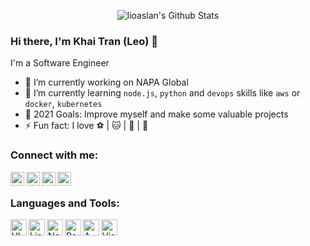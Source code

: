 <!-- List Of Websites-->
[facebook]: https://www.facebook.com/leo.alan.5.7/
[github]: https://github.com/lioaslan
[gmail]: mailto:leoalan5577@gmail.com
[linkedin]: https://www.linkedin.com/in/tran-hung-quoc-khai-566b79179/

<p align="center">
  <img alt="lioaslan's Github Stats" src="https://github-readme-stats.vercel.app/api?username=lioaslan&show_icons=true&include_all_commits=true&hide_border=true" />

### Hi there, I'm Khai Tran (Leo) 👋

I'm a Software Engineer
- 🔭 I’m currently working on NAPA Global
- 🌱 I’m currently learning `node.js`, `python` and `devops` skills like `aws` or `docker`, `kubernetes`
- 🥅 2021 Goals: Improve myself and make some valuable projects
- ⚡ Fun fact: I love ⚽️ | 🐱 | 🐶 | 🎸

### Connect with me:

[<img align="left" alt="adi1090x | Facebook" width="22px" src="https://image.flaticon.com/icons/png/512/145/145802.png" />][facebook]
[<img align="left" alt="adi1090x | Github" width="22px" src="https://image.flaticon.com/icons/svg/733/733553.svg" />][github]
[<img align="left" alt="adi1090x | Email" width="22px" src="https://image.flaticon.com/icons/svg/732/732200.svg" />][gmail]
[<img align="left" alt="adi1090x | LinkedIn" width="22px" src="https://image.flaticon.com/icons/png/512/174/174857.png" />][linkedin]


<br />

### Languages and Tools:

<img align="left" alt="VIM" width="26px" src="https://upload.wikimedia.org/wikipedia/commons/thumb/9/9f/Vimlogo.svg/1200px-Vimlogo.svg.png" />
<img align="left" alt="Linux" width="26px" src="https://image.flaticon.com/icons/svg/226/226772.svg" />
<img align="left" alt="Node.js" width="26px" src="https://deverion.com/uploads/default/original/1X/8d880ec219d55ab09b7ee0edf87c12a64735949d.png" />
<img align="left" alt="React.js" width="26px" src="https://upload.wikimedia.org/wikipedia/commons/thumb/a/a7/React-icon.svg/1200px-React-icon.svg.png" />
<img align="left" alt="AWS" width="26px" src="https://cloudhedge.io/wp-content/uploads/2017/11/aws.png" />
<img align="left" alt="Visual Studio Code" width="26px" src="https://taiwebs.com/upload/icons/visual-studio-code.png" />

<br />
<br />
